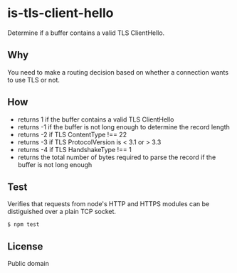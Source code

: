 # is-tls-client-hello
Determine if a buffer contains a valid TLS ClientHello.

## Why
You need to make a routing decision based on whether a connection wants to use TLS or not.

## How
* returns 1 if the buffer contains a valid TLS ClientHello
* returns -1 if the buffer is not long enough to determine the record length
* returns -2 if TLS ContentType !== 22
* returns -3 if TLS ProtocolVersion is < 3.1 or > 3.3
* returns -4 if TLS HandshakeType !== 1
* returns the total number of bytes required to parse the record if the buffer is not long enough

## Test
Verifies that requests from node's HTTP and HTTPS modules can be distiguished over a plain TCP socket.
``` shell
$ npm test
```

## License
Public domain
